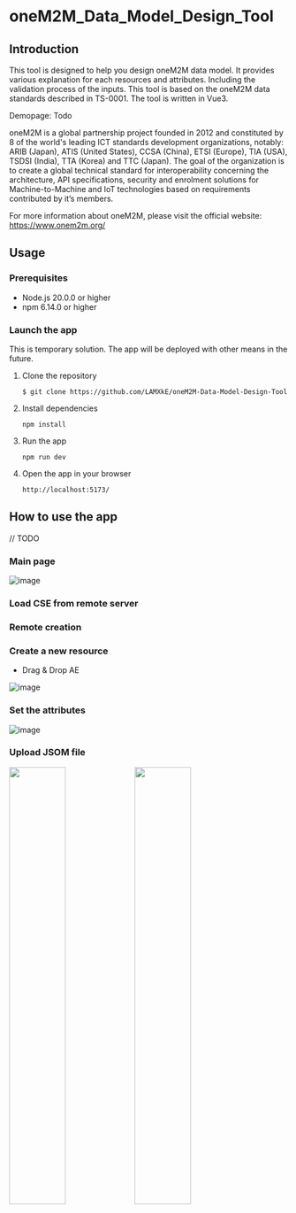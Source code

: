 # oneM2M_Data_Model_Design_Tool

## Introduction
This tool is designed to help you design oneM2M data model. It provides various explanation for each resources and attributes. Including the validation process of the inputs. 
This tool is based on the oneM2M data standards described in TS-0001. The tool is written in Vue3.

Demopage: Todo

oneM2M is a global partnership project founded in 2012 and constituted by 8 of the world's leading ICT standards development organizations, notably: ARIB (Japan), ATIS (United States), CCSA (China), ETSI (Europe), TIA (USA), TSDSI (India), TTA (Korea) and TTC (Japan). The goal of the organization is to create a global technical standard for interoperability concerning the architecture, API specifications, security and enrolment solutions for Machine-to-Machine and IoT technologies based on requirements contributed by it’s members.

For more information about oneM2M, please visit the official website: https://www.onem2m.org/

## Usage

### Prerequisites
- Node.js 20.0.0 or higher
- npm 6.14.0 or higher


### Launch the app
This is temporary solution. The app will be deployed with other means in the future.
1. Clone the repository
    ```
    $ git clone https://github.com/LAMXkE/oneM2M-Data-Model-Design-Tool
    ```
2. Install dependencies
    ```
    npm install
    ```
3. Run the app
    ```
    npm run dev
    ```
4. Open the app in your browser
    ```
    http://localhost:5173/
    ```


## How to use the app

// TODO

### Main page
![image](https://github.com/LAMXkE/oneM2M-Data-Model-Design-Tool/assets/39479096/6f4089b7-4e52-4cd1-8528-eaa5bbd9fb18)

### Load CSE from remote server

### Remote creation

### Create a new resource
- Drag & Drop AE
  
![image](https://github.com/LAMXkE/oneM2M-Data-Model-Design-Tool/assets/39479096/9b06df1d-fe6c-4f28-9a33-b43e4ae867ae)

### Set the attributes
![image](https://github.com/LAMXkE/oneM2M-Data-Model-Design-Tool/assets/39479096/76b8ad1a-0218-400b-a949-74c762378dd5)

### Upload JSOM file
<img src="https://github.com/LAMXkE/oneM2M-Data-Model-Design-Tool/assets/39479096/cfea9365-b507-43f2-8b1d-3f1235abb02b" width="45%"><img src="https://github.com/LAMXkE/oneM2M-Data-Model-Design-Tool/assets/39479096/fad46aab-5caa-4620-aec2-d9d9e60185f2" width="45%">




